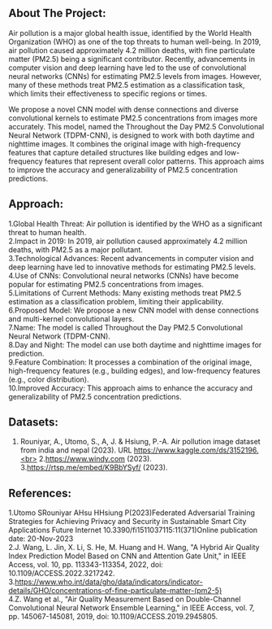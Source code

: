 ## About The Project: 

Air pollution is a major global health issue, identified by the World Health Organization (WHO) as one of the top threats to human well-being. 
In 2019, air pollution caused approximately 4.2 million deaths, with fine particulate matter (PM2.5) being a significant contributor. 
Recently, advancements in computer vision and deep learning have led to the use of convolutional neural networks (CNNs) for estimating PM2.5 levels from images.
However, many of these methods treat PM2.5 estimation as a classification task, which limits their effectiveness to specific regions or times.

We propose a novel CNN model with dense connections and diverse convolutional kernels to estimate PM2.5 concentrations from images more accurately. 
This model, named the Throughout the Day PM2.5 Convolutional Neural Network (TDPM-CNN), is designed to work with both daytime and nighttime images. 
It combines the original image with high-frequency features that capture detailed structures like building edges and low-frequency features that represent overall color patterns. 
This approach aims to improve the accuracy and generalizability of PM2.5 concentration predictions.

## Approach:
1.Global Health Threat: Air pollution is identified by the WHO as a significant threat to human health. <br>
2.Impact in 2019: In 2019, air pollution caused approximately 4.2 million deaths, with PM2.5 as a major pollutant. <br>
3.Technological Advances: Recent advancements in computer vision and deep learning have led to innovative methods for estimating PM2.5 levels. <br>
4.Use of CNNs: Convolutional neural networks (CNNs) have become popular for estimating PM2.5 concentrations from images. <br>
5.Limitations of Current Methods: Many existing methods treat PM2.5 estimation as a classification problem, limiting their applicability. <br>
6.Proposed Model: We propose a new CNN model with dense connections and multi-kernel convolutional layers. <br>
7.Name: The model is called Throughout the Day PM2.5 Convolutional Neural Network (TDPM-CNN). <br>
8.Day and Night: The model can use both daytime and nighttime images for prediction. <br>
9.Feature Combination: It processes a combination of the original image, high-frequency features (e.g., building edges), and low-frequency features (e.g., color distribution).<br>
10.Improved Accuracy: This approach aims to enhance the accuracy and generalizability of PM2.5 concentration predictions.

## Datasets:
1. Rouniyar, A., Utomo, S., A, J. & Hsiung, P.-A. Air pollution image dataset from india and nepal (2023). URL https://www.kaggle.com/ds/3152196.<br>
2.https://www.windy.com (2023). <br>
3.https://rtsp.me/embed/K9BbYSyf/ (2023).


## References:
1.Utomo SRouniyar AHsu HHsiung P(2023)Federated Adversarial Training Strategies for Achieving Privacy and Security in Sustainable Smart City Applications Future Internet 
10.3390/fi1511037115:11(371)Online publication date: 20-Nov-2023 <br>
2.J. Wang, L. Jin, X. Li, S. He, M. Huang and H. Wang, "A Hybrid Air Quality Index Prediction Model Based on CNN and Attention Gate Unit," in 
IEEE Access, vol. 10, pp. 113343-113354, 2022, doi: 10.1109/ACCESS.2022.3217242. <br>
3.https://www.who.int/data/gho/data/indicators/indicator-details/GHO/concentrations-of-fine-particulate-matter-(pm2-5) <br>
4.Z. Wang et al., "Air Quality Measurement Based on Double-Channel Convolutional Neural Network Ensemble Learning," 
in IEEE Access, vol. 7, pp. 145067-145081, 2019, doi: 10.1109/ACCESS.2019.2945805.



